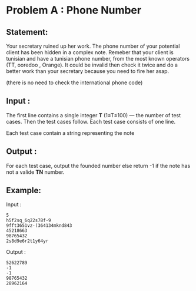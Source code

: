 # Problem A : Phone Number

## Statement:
Your secretary ruined up her work. The phone number of your potential client has been hidden in a complex note. Remeber that your client is tunisian and have a tunisian phone number, from the most known operators (TT, ooredoo , Orange). It could be invalid then check it twice and do a better work than your secretary because you need to fire her asap.

(there is no need to check the international phone code)

## Input :
The first line contains a single integer **T** (1≤T≤100) — the number of test cases. Then the test cases follow. Each test case consists of one line.

Each test case contain a string representing the note

## Output :
For each test case, output the founded number else return -1 if the note has not a valide **TN** number.  

## Example:
Input :  

```
5
h5f2sq_6q22s78f-9
9fft3651vz-(364134mknd843
45218663
98765432
2s8d9e6r2t1y64yr
```

Output :  

```
52622789
-1
-1
98765432
28962164
```
